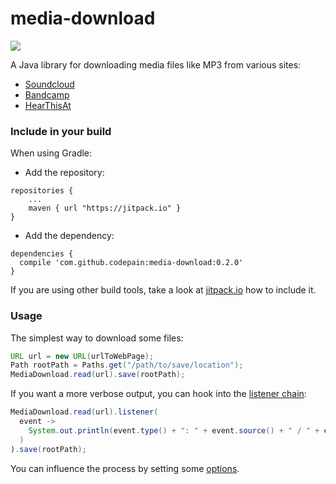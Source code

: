 # media-download

[![](https://jitpack.io/v/codepain/media-download.svg)](https://jitpack.io/#codepain/media-download)

A Java library for downloading media files like MP3 from various sites:
* [Soundcloud](https://soundcloud.com)
* [Bandcamp](http://bandcamp.com)
* [HearThisAt](http://hearthis.at)

### Include in your build

When using Gradle:
* Add the repository:
```
repositories {
	...
	maven { url "https://jitpack.io" }
}
```
* Add the dependency:
```
dependencies {
  compile 'com.github.codepain:media-download:0.2.0'
}
```

If you are using other build tools, take a look at [jitpack.io](https://jitpack.io/#codepain/media-download) how to include it.

### Usage

The simplest way to download some files:
```java
URL url = new URL(urlToWebPage);
Path rootPath = Paths.get("/path/to/save/location");
MediaDownload.read(url).save(rootPath);
```

If you want a more verbose output, you can hook into the [listener chain](https://github.com/codepain/media-download/wiki/Listener):
```java
MediaDownload.read(url).listener(
  event -> 
    System.out.println(event.type() + ": " + event.source() + " / " + event.eventObject())
  )
).save(rootPath);
```

You can influence the process by setting some [options](https://github.com/codepain/media-download/wiki/Options).
